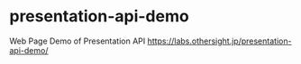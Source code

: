 # presentation-api-demo
Web Page Demo of Presentation API https://labs.othersight.jp/presentation-api-demo/
